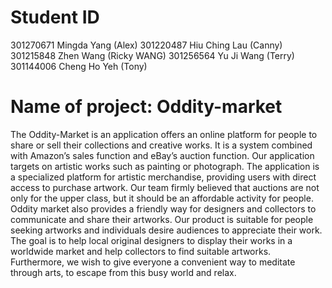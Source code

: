 # Student ID

301270671 Mingda Yang (Alex)
301220487 Hiu Ching Lau (Canny)
301215848 Zhen Wang (Ricky WANG)
301256564 Yu Ji Wang (Terry)
301144006 Cheng Ho Yeh (Tony)

# Name of project: Oddity-market
 
The Oddity-Market is an application offers an online platform for people to share or sell their collections and creative works. It is a system combined with Amazon’s sales function and eBay’s auction function. Our application targets on artistic works such as painting or photograph. The application is a specialized platform for artistic merchandise, providing users with direct access to purchase artwork. Our team firmly believed that auctions are not only for the upper class, but it should be an affordable activity for people. Oddity market also provides a friendly way for designers and collectors to communicate and share their artworks. Our product is suitable for people seeking artworks and individuals desire audiences to appreciate their work. The goal is to help local original designers to display their works in a worldwide market and help collectors to find suitable artworks. Furthermore, we wish to give everyone a convenient way to meditate through arts, to escape from this busy world and relax.
